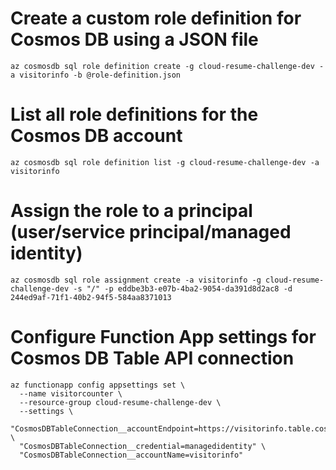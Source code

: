 # Create a custom role definition for Cosmos DB using a JSON file
```azurecli
az cosmosdb sql role definition create -g cloud-resume-challenge-dev -a visitorinfo -b @role-definition.json
```

# List all role definitions for the Cosmos DB account
```azurecli
az cosmosdb sql role definition list -g cloud-resume-challenge-dev -a visitorinfo 
```

# Assign the role to a principal (user/service principal/managed identity)
```azurecli
az cosmosdb sql role assignment create -a visitorinfo -g cloud-resume-challenge-dev -s "/" -p eddbe3b3-e07b-4ba2-9054-da391d8d2ac8 -d 244ed9af-71f1-40b2-94f5-584aa8371013
```

# Configure Function App settings for Cosmos DB Table API connection
```azurecli
az functionapp config appsettings set \
  --name visitorcounter \
  --resource-group cloud-resume-challenge-dev \
  --settings \
  "CosmosDBTableConnection__accountEndpoint=https://visitorinfo.table.cosmos.azure.com:443/" \
  "CosmosDBTableConnection__credential=managedidentity" \
  "CosmosDBTableConnection__accountName=visitorinfo"
```